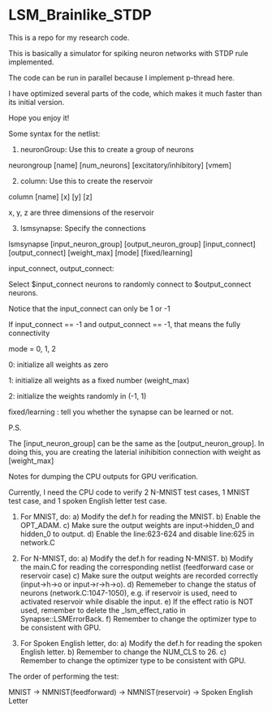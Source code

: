 # LSM_Brainlike_STDP

This is a repo for my research code. 

This is basically a simulator for spiking neuron networks with STDP rule implemented. 

The code can be run in parallel because I implement p-thread here.

I have optimized several parts of the code, which makes it much faster than its initial version.

Hope you enjoy it!

Some syntax for the netlist:


1) neuronGroup: Use this to create a group of neurons

neurongroup [name] [num_neurons] [excitatory/inhibitory] [vmem]

2) column: Use this to create the reservoir

column [name] [x] [y] [z]

x, y, z are three dimensions of the reservoir

3) lsmsynapse: Specify the connections

lsmsynapse [input_neuron_group] [output_neuron_group] [input_connect] [output_connect] [weight_max] [mode] [fixed/learning]

input_connect, output_connect:

Select $input_connect neurons to randomly connect to $output_connect neurons.

Notice that the input_connect can only be 1 or -1

If input_connect == -1 and output_connect == -1, that means the fully connectivity

mode = 0, 1, 2

0: initialize all weights as zero

1: initialize all weights as a fixed number (weight_max)

2: initialize the weights randomly in (-1, 1)

fixed/learning : tell you whether the synapse can be learned or not.


P.S.

The [input_neuron_group] can be the same as the [output_neuron_group]. In doing this, you are creating the laterial inihibition connection with weight as [weight_max]


Notes for dumping the CPU outputs for GPU verification.

Currently, I need the CPU code to verify 2 N-MNIST test cases, 1 MNIST test case, and 1 spoken English letter test case.

1) For MNIST, do:
    a) Modify the def.h for reading the MNIST.
    b) Enable the OPT_ADAM.
    c) Make sure the output weights are input->hidden_0 and hidden_0 to output.
    d) Enable the line:623-624 and disable line:625 in network.C

2) For N-MNIST, do:
    a) Modify the def.h for reading N-MNIST.
    b) Modify the main.C for reading the corresponding netlist (feedforward case or reservoir case)
    c) Make sure the output weights are recorded correctly (input->h->o or input->r->h->o).
    d) Rememeber to change the status of neurons (network.C:1047-1050), e.g. if reservoir is used, need to activated reservoir while disable the input. 
    e) If the effect ratio is  NOT used, remember to delete the _lsm_effect_ratio in Synapse::LSMErrorBack.
    f) Remember to change the optimizer type to be consistent with GPU.

3) For Spoken English letter, do:
    a) Modify the def.h for reading the spoken English letter.
    b) Remember to change the NUM_CLS to 26.
    c) Remember to change the optimizer type to be consistent with GPU.

The order of performing the test:

MNIST -> NMNIST(feedforward) -> NMNIST(reservoir) -> Spoken English Letter


